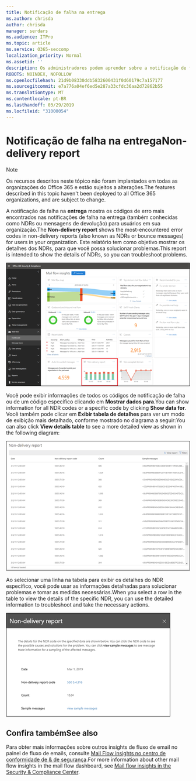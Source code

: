 ```yaml
---
title: Notificação de falha na entrega
ms.author: chrisda
author: chrisda
manager: serdars
ms.audience: ITPro
ms.topic: article
ms.service: O365-seccomp
localization_priority: Normal
ms.assetid: ''
description: Os administradores podem aprender sobre a notificação de falha na entrega no painel de fluxo de emails no centro de conformidade do & de segurança.
ROBOTS: NOINDEX, NOFOLLOW
ms.openlocfilehash: 21d9b08330ddb5832600431f0d60179c7a157177
ms.sourcegitcommit: e7a776a04ef6ed5e287a33cfdc36aa2d72862b55
ms.translationtype: MT
ms.contentlocale: pt-BR
ms.lasthandoff: 03/29/2019
ms.locfileid: "31000054"
---
```

# <a name="non-delivery-report"></a><span data-ttu-id="6ed77-103">Notificação de falha na entrega</span><span class="sxs-lookup"><span data-stu-id="6ed77-103">Non-delivery report</span></span>

> [!NOTE]
> <span data-ttu-id="6ed77-104">Os recursos descritos neste tópico não foram implantados em todas as organizações do Office 365 e estão sujeitos a alterações.</span><span class="sxs-lookup"><span data-stu-id="6ed77-104">The features described in this topic haven't been deployed to all Office 365 organizations, and are subject to change.</span></span>

<span data-ttu-id="6ed77-105">A notificação de falha na **entrega** mostra os códigos de erro mais encontrados nas notificações de falha na entrega (também conhecidas como NDRs ou mensagens de devolução) para usuários em sua organização.</span><span class="sxs-lookup"><span data-stu-id="6ed77-105">The **Non-delivery report** shows the most-encountered error codes in non-delivery reports (also known as NDRs or bounce messages) for users in your organization.</span></span> <span data-ttu-id="6ed77-106">Este relatório tem como objetivo mostrar os detalhes dos NDRs, para que você possa solucionar problemas.</span><span class="sxs-lookup"><span data-stu-id="6ed77-106">This report is intended to show the details of NDRs, so you can troubleshoot problems.</span></span>

![A notificação de falha na entrega no painel de fluxo de emails no centro de conformidade do & de segurança](media/non-delivery-report-selected.png)

<span data-ttu-id="6ed77-108">Você pode exibir informações de todos os códigos de notificação de falha ou de um código específico clicando em **Mostrar dados para**.</span><span class="sxs-lookup"><span data-stu-id="6ed77-108">You can show information for all NDR codes or a specific code by clicking **Show data for**.</span></span> <span data-ttu-id="6ed77-109">Você também pode clicar em **Exibir tabela de detalhes** para ver um modo de exibição mais detalhado, conforme mostrado no diagrama a seguir:</span><span class="sxs-lookup"><span data-stu-id="6ed77-109">You can also click **View details table** to see a more detailed view as shown in the following diagram:</span></span>

![Exibir tabela de detalhes na notificação de falha na entrega](media/non-delivery-report-view-details-table.png)

<span data-ttu-id="6ed77-111">Ao selecionar uma linha na tabela para exibir os detalhes do NDR específico, você pode usar as informações detalhadas para solucionar problemas e tomar as medidas necessárias.</span><span class="sxs-lookup"><span data-stu-id="6ed77-111">When you select a row in the table to view the details of the specific NDR, you can use the detailed information to troubleshoot and take the necessary actions.</span></span>

![Selecionar uma linha na tabela de detalhes na notificação de falha na entrega](media/non-delivery-report-details-table-select-row.png)

## <a name="see-also"></a><span data-ttu-id="6ed77-113">Confira também</span><span class="sxs-lookup"><span data-stu-id="6ed77-113">See also</span></span>

<span data-ttu-id="6ed77-114">Para obter mais informações sobre outros insights de fluxo de email no painel de fluxo de emails, consulte [Mail Flow insights no centro de conformidade de & de segurança](mail-flow-insights-v2.md).</span><span class="sxs-lookup"><span data-stu-id="6ed77-114">For more information about other mail flow insights in the mail flow dashboard, see [Mail flow insights in the Security & Compliance Center](mail-flow-insights-v2.md).</span></span>
